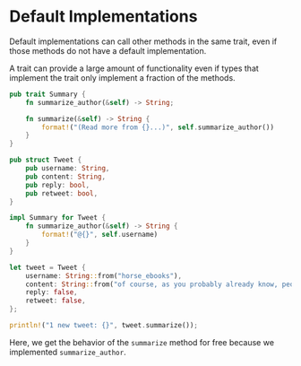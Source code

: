 # Default Implementations

Default implementations can call other methods in the same trait, even if those
methods do not have a default implementation.

A trait can provide a large amount of functionality even if types that
implement the trait only implement a fraction of the methods.

```rust
pub trait Summary {
    fn summarize_author(&self) -> String;

    fn summarize(&self) -> String {
        format!("(Read more from {}...)", self.summarize_author())
    }
}

pub struct Tweet {
    pub username: String,
    pub content: String,
    pub reply: bool,
    pub retweet: bool,
}

impl Summary for Tweet {
    fn summarize_author(&self) -> String {
        format!("@{}", self.username)
    }
}

let tweet = Tweet {
    username: String::from("horse_ebooks"),
    content: String::from("of course, as you probably already know, people"),
    reply: false,
    retweet: false,
};

println!("1 new tweet: {}", tweet.summarize());
```

Here, we get the behavior of the `summarize` method for free because we
implemented `summarize_author`.

